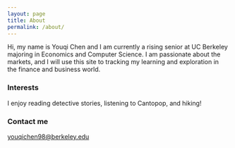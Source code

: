 ```yaml
---
layout: page
title: About
permalink: /about/
---
```


Hi, my name is Youqi Chen and I am currently a rising senior at UC Berkeley majoring in Economics and Computer Science. I am passionate about the markets, and I will use this site to tracking my learning and exploration in the finance and business world.

### Interests

I enjoy reading detective stories, listening to Cantopop, and hiking!

### Contact me

[youqichen98@berkeley.edu](mailto:youqichen98@berkeley.edu)
